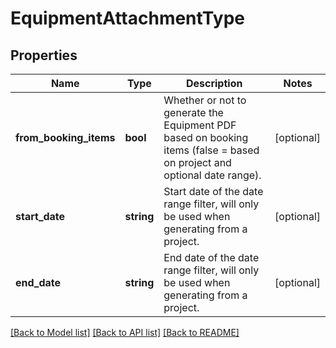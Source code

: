 # EquipmentAttachmentType

## Properties
Name | Type | Description | Notes
------------ | ------------- | ------------- | -------------
**from_booking_items** | **bool** | Whether or not to generate the Equipment PDF based on booking items (false &#x3D; based on project and optional date range). | [optional] 
**start_date** | **string** | Start date of the date range filter, will only be used when generating from a project. | [optional] 
**end_date** | **string** | End date of the date range filter, will only be used when generating from a project. | [optional] 

[[Back to Model list]](../README.md#documentation-for-models) [[Back to API list]](../README.md#documentation-for-api-endpoints) [[Back to README]](../README.md)


